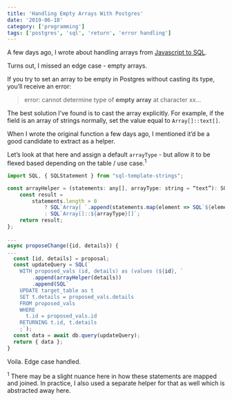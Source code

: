 ```yaml
---
title: 'Handling Empty Arrays With Postgres'
date: '2019-06-18'
category: ['programming']
tags: ['postgres', 'sql', 'return', 'error handling']
---
```


A few days ago, I wrote about handling arrays from [Javascript to SQL](../../2019-06-15/array-handling-javascript-sql).

Turns out, I missed an edge case - empty arrays.

If you try to set an array to be empty in Postgres without casting its type, you’ll receive an error:

> error: cannot determine type of **empty array** at character xx...

The best solution I’ve found is to cast the array explicitly. For example, if the field is an array of strings normally, set the value equal to `Array[]::text[]`.

When I wrote the original function a few days ago, I mentioned it’d be a good candidate to extract as a helper.

Let’s look at that here and assign a default `arrayType` - but allow it to be flexed based depending on the table / use case.<sup>1</sup>

```javascript
import SQL, { SQLStatement } from "sql-template-strings";

const arrayHelper = (statements: any[], arrayType: string = “text”): SQLStatement => {
    const result =
        statements.length > 0
            ? SQL`Array[ `.append(statements.map(element => SQL`${element}`)).append(` ] `)
            : SQL`Array[]::${arrayType}[]`;
    return result;
};

...
async proposeChange({id, details}) {
...
  const [id, details] = proposal;
  const updateQuery = SQL(`
    WITH proposed_vals (id, details) as (values (${id}, `
        .append(arrayHelper(details))
        .append(SQL`
    UPDATE target_table as t
    SET t.details = proposed_vals.details
    FROM proposed_vals
    WHERE
      t.id = proposed_vals.id
    RETURNING t.id, t.details
    ;`);
  const data = await db.query(updateQuery);
  return { data };
}
```

Voila. Edge case handled.

<sup>1</sup> There may be a slight nuance here in how these statements are mapped and joined. In practice, I also used a separate helper for that as well which is abstracted away here.
